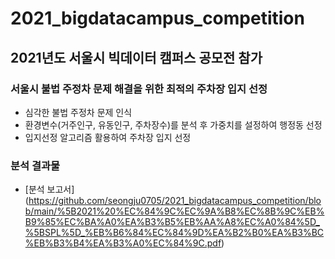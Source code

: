 # 2021_bigdatacampus_competition
## 2021년도 서울시 빅데이터 캠퍼스 공모전 참가
### 서울시 불법 주정차 문제 해결을 위한 최적의 주차장 입지 선정

- 심각한 불법 주정차 문제 인식
- 환경변수(거주인구, 유동인구, 주차장수)를 분석 후 가중치를 설정하여 행정동 선정
- 입지선정 알고리즘 활용하여 주차장 입지 선정

### 분석 결과물
- [분석 보고서] (https://github.com/seongju0705/2021_bigdatacampus_competition/blob/main/%5B2021%20%EC%84%9C%EC%9A%B8%EC%8B%9C%EB%B9%85%EC%BA%A0%EA%B3%B5%EB%AA%A8%EC%A0%84%5D_%5BSPL%5D_%EB%B6%84%EC%84%9D%EA%B2%B0%EA%B3%BC%EB%B3%B4%EA%B3%A0%EC%84%9C.pdf)
